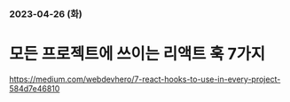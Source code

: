 ### 2023-04-26 (화) 
# 모든 프로젝트에 쓰이는 리액트 훅 7가지 

https://medium.com/webdevhero/7-react-hooks-to-use-in-every-project-584d7e46810
